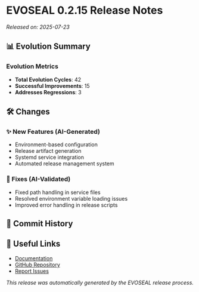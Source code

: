 # EVOSEAL 0.2.15 Release Notes

*Released on: 2025-07-23*

## 📊 Evolution Summary

### Evolution Metrics
- **Total Evolution Cycles**: 42
- **Successful Improvements**: 15
- **Addresses Regressions**: 3

## 🛠️ Changes

### ✨ New Features (AI-Generated)
- Environment-based configuration
- Release artifact generation
- Systemd service integration
- Automated release management system

### 🐛 Fixes (AI-Validated)
- Fixed path handling in service files
- Resolved environment variable loading issues
- Improved error handling in release scripts

## 📝 Commit History

## 🔗 Useful Links
- [Documentation](https://sha888.github.io/EVOSEAL/)
- [GitHub Repository](https://github.com/SHA888/EVOSEAL)
- [Report Issues](https://github.com/SHA888/EVOSEAL/issues)

*This release was automatically generated by the EVOSEAL release process.*